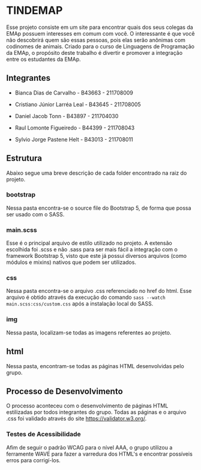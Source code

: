 # TINDEMAP
Esse projeto consiste em um site para encontrar quais dos seus colegas da EMAp possuem interesses em comum com você. O interessante é que você não descobrirá quem são essas pessoas, pois elas serão anônimas com codinomes de animais.
Criado para o curso de Linguagens de Programação da EMAp, o propósito deste trabalho é divertir e promover a integração entre os estudantes da EMAp.

## Integrantes
- Bianca Dias de Carvalho - B43663 - 211708009

- Cristiano Júnior Larréa Leal - B43645 - 211708005

- Daniel Jacob Tonn - B43897 - 211704030

- Raul Lomonte Figueiredo - B44399 - 211708043

- Sylvio Jorge Pastene Helt - B43013 - 211708011

## Estrutura
Abaixo segue uma breve descrição de cada folder encontrado na raiz do projeto.

### bootstrap
Nessa pasta encontra-se o source file do Bootstrap 5, de forma que possa ser usado com o SASS.

### main.scss
Esse é o principal arquivo de estilo utilizado no projeto. A extensão escolhida foi .scss e não .sass para ser mais fácil a integração com o framework Bootstrap 5, visto que este já possui diversos arquivos (como módulos e mixins) nativos que podem ser utilizados.

### css
Nessa pasta encontra-se o arquivo .css referenciado no href do html. Esse arquivo é obtido através da execução do comando
```sass --watch main.scss:css/custom.css```
após a instalação local do SASS.

### img
Nessa pasta, localizam-se todas as imagens referentes ao projeto.

## html
Nessa pasta, encontram-se todas as páginas HTML desenvolvidas pelo grupo.

## Processo de Desenvolvimento
O processo aconteceu com o desenvolvimento de páginas HTML estilizadas por todos integrantes do grupo. Todas as páginas e o arquivo .css foi validado através do site https://validator.w3.org/.

### Testes de Acessibilidade
Afim de seguir o padrão WCAG para o nível AAA, o grupo utilizou a ferramente WAVE para fazer a varredura dos HTML's e encontrar possíveis erros para corrigí-los.


